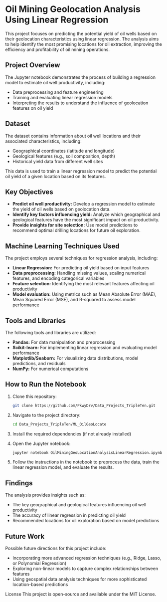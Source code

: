 # Oil Mining Geolocation Analysis Using Linear Regression

This project focuses on predicting the potential yield of oil wells based on their geolocation characteristics using linear regression. The analysis aims to help identify the most promising locations for oil extraction, improving the efficiency and profitability of oil mining operations.

## Project Overview

The Jupyter notebook demonstrates the process of building a regression model to estimate oil well productivity, including:
- Data preprocessing and feature engineering
- Training and evaluating linear regression models
- Interpreting the results to understand the influence of geolocation features on oil yield

## Dataset

The dataset contains information about oil well locations and their associated characteristics, including:
- Geographical coordinates (latitude and longitude)
- Geological features (e.g., soil composition, depth)
- Historical yield data from different well sites

This data is used to train a linear regression model to predict the potential oil yield of a given location based on its features.

## Key Objectives

- **Predict oil well productivity:** Develop a regression model to estimate the yield of oil wells based on geolocation data.
- **Identify key factors influencing yield:** Analyze which geographical and geological features have the most significant impact on oil productivity.
- **Provide insights for site selection:** Use model predictions to recommend optimal drilling locations for future oil exploration.

## Machine Learning Techniques Used

The project employs several techniques for regression analysis, including:
- **Linear Regression:** For predicting oil yield based on input features
- **Data preprocessing:** Handling missing values, scaling numerical features, and encoding categorical variables
- **Feature selection:** Identifying the most relevant features affecting oil productivity
- **Model evaluation:** Using metrics such as Mean Absolute Error (MAE), Mean Squared Error (MSE), and R-squared to assess model performance

## Tools and Libraries

The following tools and libraries are utilized:
- **Pandas:** For data manipulation and preprocessing
- **Scikit-learn:** For implementing linear regression and evaluating model performance
- **Matplotlib/Seaborn:** For visualizing data distributions, model predictions, and residuals
- **NumPy:** For numerical computations

## How to Run the Notebook

1. Clone this repository:
   ```bash
   git clone https://github.com/PkwyDrv/Data_Projects_TripleTen.git

2. Navigate to the project directory:
   ```bash
   cd Data_Projects_TripleTen/ML_OilGeoLocate

3. Install the required dependencies (if not already installed)

4. Open the Jupyter notebook:
   ```bash
   jupyter notebook OilMiningGeoLocationAnalysisLinearRegression.ipynb
   
5. Follow the instructions in the notebook to preprocess the data, train the linear regression model, and evaluate the results.

## Findings
The analysis provides insights such as:

- The key geographical and geological features influencing oil well productivity
- The accuracy of linear regression in predicting oil yield
- Recommended locations for oil exploration based on model predictions

## Future Work
Possible future directions for this project include:

- Incorporating more advanced regression techniques (e.g., Ridge, Lasso, or Polynomial Regression)
- Exploring non-linear models to capture complex relationships between features
- Using geospatial data analysis techniques for more sophisticated location-based predictions

License
This project is open-source and available under the MIT License.
